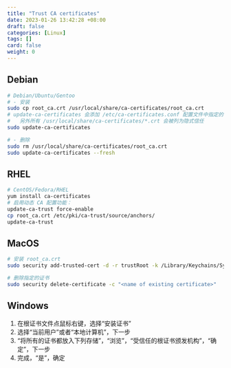 ```yaml
---
title: "Trust CA certificates"
date: 2023-01-26 13:42:28 +08:00
draft: false
categories: [Linux]
tags: []
card: false
weight: 0
---
```


## Debian

```bash
# Debian/Ubuntu/Gentoo
# - 安装
sudo cp root_ca.crt /usr/local/share/ca-certificates/root_ca.crt
# update-ca-certificates 会添加 /etc/ca-certificates.conf 配置文件中指定的证书
#   另外所有 /usr/local/share/ca-certificates/*.crt 会被列为隐式信任
sudo update-ca-certificates

# - 删除
sudo rm /usr/local/share/ca-certificates/root_ca.crt
sudo update-ca-certificates --fresh
```

## RHEL

```bash
# CentOS/Fedora/RHEL
yum install ca-certificates
# 启用动态 CA 配置功能：
update-ca-trust force-enable
cp root_ca.crt /etc/pki/ca-trust/source/anchors/
update-ca-trust
```

## MacOS

```bash
# 安装 root_ca.crt
sudo security add-trusted-cert -d -r trustRoot -k /Library/Keychains/System.keychain ~/root_ca.crt

# 删除指定的证书
sudo security delete-certificate -c "<name of existing certificate>"
```

## Windows


1. 在根证书文件点鼠标右键，选择“安装证书”
2. 选择“当前用户”或者“本地计算机”，下一步
3. “将所有的证书都放入下列存储”，“浏览”，“受信任的根证书颁发机构”，“确定”，下一步
4. 完成，“是”，确定



